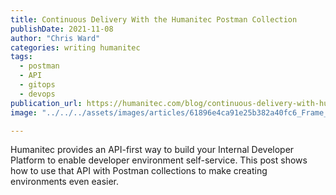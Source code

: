 ```yaml
---
title: Continuous Delivery With the Humanitec Postman Collection
publishDate: 2021-11-08
author: "Chris Ward"
categories: writing humanitec
tags:
  - postman
  - API
  - gitops
  - devops
publication_url: https://humanitec.com/blog/continuous-delivery-with-humanitec-postman-collection
image: "../../../assets/images/articles/61896e4ca91e25b382a40fc6_Frame_209.jpg"

---
```


Humanitec provides an API-first way to build your Internal Developer Platform to enable developer environment self-service. This post shows how to use that API with Postman collections to make creating environments even easier.